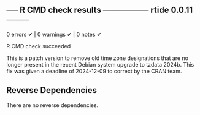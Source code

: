## ── R CMD check results ──────── rtide 0.0.11 ────

0 errors ✔ | 0 warnings ✔ | 0 notes ✔

R CMD check succeeded

This is a patch version to remove old time zone designations that are no
longer present in the recent Debian system upgrade to tzdata 2024b. This fix
was given a deadline of 2024-12-09 to correct by the CRAN team. 


## Reverse Dependencies

There are no reverse dependencies.
